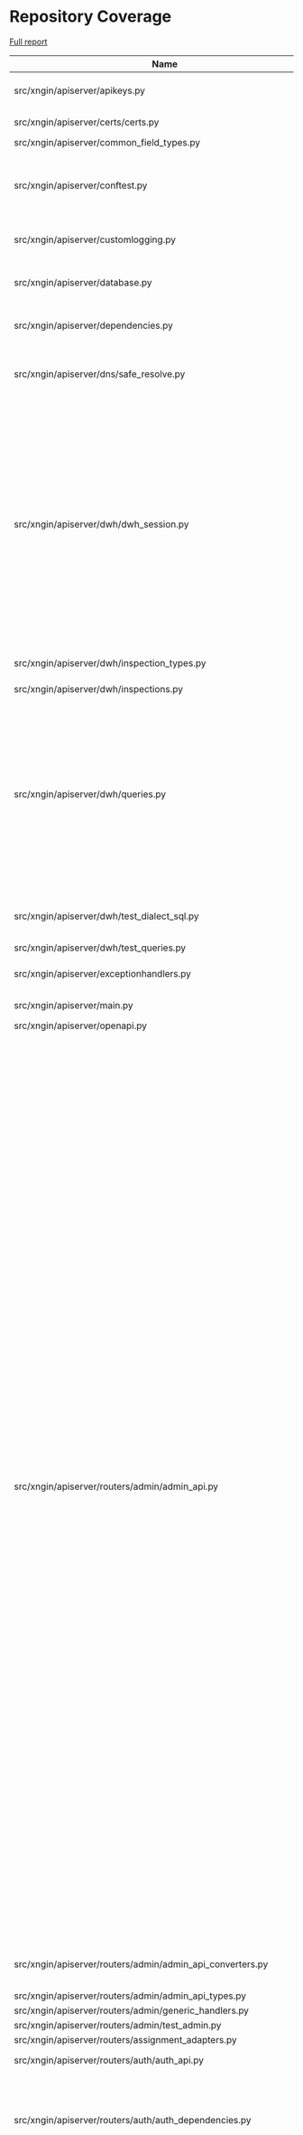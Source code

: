 # Repository Coverage

[Full report](https://htmlpreview.github.io/?https://github.com/agency-fund/evidential-be/blob/python-coverage-comment-action-data/htmlcov/index.html)

| Name                                                                 |    Stmts |     Miss |   Cover |   Missing |
|--------------------------------------------------------------------- | -------: | -------: | ------: | --------: |
| src/xngin/apiserver/apikeys.py                                       |       39 |        8 |     79% |35, 37-41, 70-73 |
| src/xngin/apiserver/certs/certs.py                                   |       16 |        9 |     44% |19-23, 37-44 |
| src/xngin/apiserver/common\_field\_types.py                          |       12 |        1 |     92% |        13 |
| src/xngin/apiserver/conftest.py                                      |      185 |        8 |     96% |73, 95-97, 107, 156, 158, 162 |
| src/xngin/apiserver/customlogging.py                                 |       54 |        5 |     91% |35-36, 41, 56-57 |
| src/xngin/apiserver/database.py                                      |       61 |       16 |     74% |28, 38, 55, 61, 68, 89-101 |
| src/xngin/apiserver/dependencies.py                                  |       27 |        9 |     67% |22, 49, 52-56, 61-63 |
| src/xngin/apiserver/dns/safe\_resolve.py                             |       44 |        9 |     80% |28-29, 33-34, 47, 69, 72, 77-78 |
| src/xngin/apiserver/dwh/dwh\_session.py                              |      179 |       77 |     57% |37, 43, 71-78, 81, 144, 150, 161-168, 175-232, 254-256, 271, 324-329, 332, 334-340, 358, 392-399, 407 |
| src/xngin/apiserver/dwh/inspection\_types.py                         |       61 |        5 |     92% |27, 45, 67, 78, 84 |
| src/xngin/apiserver/dwh/inspections.py                               |       28 |        1 |     96% |        63 |
| src/xngin/apiserver/dwh/queries.py                                   |      171 |       33 |     81% |117-157, 169, 176, 216, 246-248, 294, 315, 332-333, 342, 344, 347-348, 357-358 |
| src/xngin/apiserver/dwh/test\_dialect\_sql.py                        |       77 |        6 |     92% |591, 603, 606-609 |
| src/xngin/apiserver/dwh/test\_queries.py                             |      224 |        1 |     99% |       210 |
| src/xngin/apiserver/exceptionhandlers.py                             |       49 |        9 |     82% |31, 35, 43, 51-56, 70 |
| src/xngin/apiserver/main.py                                          |       33 |        6 |     82% | 20-38, 66 |
| src/xngin/apiserver/openapi.py                                       |       20 |        9 |     55% |     19-67 |
| src/xngin/apiserver/routers/admin/admin\_api.py                      |      496 |      236 |     52% |168, 231-234, 261-264, 289-292, 306-310, 323-325, 348, 370, 381, 396-409, 429-439, 471-486, 504-519, 554-566, 570-583, 603-619, 665-671, 688-696, 725-736, 761-771, 782-801, 812-813, 832-839, 845-851, 871-882, 899, 949-959, 975-1061, 1073, 1088-1109, 1134-1140, 1194-1199, 1252-1261, 1286-1315, 1368, 1395-1396, 1410-1411, 1422, 1436-1445, 1456-1462, 1479-1486, 1521-1541, 1580-1606, 1617-1621 |
| src/xngin/apiserver/routers/admin/admin\_api\_converters.py          |       41 |        6 |     85% |27, 71-72, 82, 108-109 |
| src/xngin/apiserver/routers/admin/admin\_api\_types.py               |      178 |        2 |     99% |    33, 35 |
| src/xngin/apiserver/routers/admin/generic\_handlers.py               |       24 |       14 |     42% |     42-60 |
| src/xngin/apiserver/routers/admin/test\_admin.py                     |      710 |        1 |     99% |       321 |
| src/xngin/apiserver/routers/assignment\_adapters.py                  |       44 |        1 |     98% |       149 |
| src/xngin/apiserver/routers/auth/auth\_api.py                        |       35 |       12 |     66% |29-32, 59-80 |
| src/xngin/apiserver/routers/auth/auth\_dependencies.py               |       96 |       47 |     51% |52, 65-71, 78-105, 123, 130-169, 200-202 |
| src/xngin/apiserver/routers/common\_api\_types.py                    |      352 |       50 |     86% |107, 133, 135, 272, 342-351, 369, 585-587, 624, 804-827, 834-840, 847-851, 1052, 1219, 1221-1223 |
| src/xngin/apiserver/routers/common\_enums.py                         |      167 |       55 |     67% |71, 73, 85, 87, 96-105, 110, 132-149, 160-164, 205, 243-256, 276-282, 310-314 |
| src/xngin/apiserver/routers/experiments/dependencies.py              |       18 |        3 |     83% |     49-55 |
| src/xngin/apiserver/routers/experiments/experiments\_api.py          |       87 |       37 |     57% |98, 107-120, 142, 155, 182, 193, 207, 238-245, 283-339, 357-367 |
| src/xngin/apiserver/routers/experiments/experiments\_common.py       |      316 |       99 |     69% |64, 69, 93, 107, 114, 137-148, 168, 186, 202-211, 235, 246, 319, 333, 356-374, 400-416, 512-531, 585-587, 638-659, 702, 706, 709-714, 736-737, 759-774, 777, 804-900 |
| src/xngin/apiserver/routers/experiments/test\_experiments\_common.py |      358 |        1 |     99% |       903 |
| src/xngin/apiserver/routers/healthchecks\_api.py                     |       16 |        2 |     88% |     26-27 |
| src/xngin/apiserver/routers/test\_common\_api\_types.py              |       41 |        1 |     98% |        74 |
| src/xngin/apiserver/settings.py                                      |      171 |       28 |     84% |99, 119, 126, 132, 177-178, 238, 243, 246-251, 301-305, 324, 346, 357, 359, 369, 372, 389, 411, 426 |
| src/xngin/apiserver/sqla/tables.py                                   |      245 |        7 |     97% |49, 126-128, 256, 290-291 |
| src/xngin/apiserver/storage/storage\_format\_converters.py           |      100 |       24 |     76% |58, 75, 89-90, 109, 162-202, 284, 318-371 |
| src/xngin/apiserver/testing/assertions.py                            |       14 |        5 |     64% | 14-17, 23 |
| src/xngin/apiserver/testing/xurl.py                                  |       29 |        1 |     97% |        37 |
| src/xngin/cli/main.py                                                |      336 |      197 |     41% |83-99, 115-146, 150-154, 164-166, 253, 256, 261, 273-274, 283, 291-309, 312-348, 350-353, 371-376, 381-382, 411-412, 425-433, 439-445, 451-454, 461-469, 494-499, 514-522, 535-543, 547-550, 590-666, 682-686, 697-698, 706-708, 712 |
| src/xngin/db\_extensions/custom\_functions.py                        |       39 |        3 |     92% |47, 66, 79 |
| src/xngin/db\_extensions/test\_custom\_functions.py                  |       48 |       12 |     75% |59-68, 73-82 |
| src/xngin/events/common.py                                           |        7 |        2 |     71% |    14, 21 |
| src/xngin/events/experiment\_created.py                              |       14 |        4 |     71% | 18, 21-25 |
| src/xngin/events/webhook\_sent.py                                    |       15 |        5 |     67% |     18-23 |
| src/xngin/stats/assignment.py                                        |       46 |        1 |     98% |       113 |
| src/xngin/stats/balance.py                                           |       62 |        3 |     95% |106, 134, 137 |
| src/xngin/stats/bandit\_sampling.py                                  |       73 |       62 |     15% |25-27, 48-54, 71-73, 95-110, 136-160, 179-209, 231-266 |
| src/xngin/stats/power.py                                             |       65 |        5 |     92% |45, 84, 141-151 |
| src/xngin/xsecrets/gcp\_kms\_provider.py                             |       71 |       26 |     63% |62-77, 84-85, 102-103, 106, 110-118, 122-129 |
| src/xngin/xsecrets/provider.py                                       |       19 |        1 |     95% |        46 |
| src/xngin/xsecrets/secretservice.py                                  |       61 |        4 |     93% |42-43, 101, 123 |
| src/xngin/xsecrets/test\_gcp\_kms\_provider.py                       |      103 |       26 |     75% |40-42, 170-175, 182-189, 195-199, 206, 213-224 |
| src/xngin/xsecrets/test\_nacl\_provider.py                           |       67 |        1 |     99% |        24 |
|                                                            **TOTAL** | **6958** | **1196** | **83%** |           |

52 files skipped due to complete coverage.


## Setup coverage badge

Below are examples of the badges you can use in your main branch `README` file.

### Direct image

[![Coverage badge](https://raw.githubusercontent.com/agency-fund/evidential-be/python-coverage-comment-action-data/badge.svg)](https://htmlpreview.github.io/?https://github.com/agency-fund/evidential-be/blob/python-coverage-comment-action-data/htmlcov/index.html)

This is the one to use if your repository is private or if you don't want to customize anything.

### [Shields.io](https://shields.io) Json Endpoint

[![Coverage badge](https://img.shields.io/endpoint?url=https://raw.githubusercontent.com/agency-fund/evidential-be/python-coverage-comment-action-data/endpoint.json)](https://htmlpreview.github.io/?https://github.com/agency-fund/evidential-be/blob/python-coverage-comment-action-data/htmlcov/index.html)

Using this one will allow you to [customize](https://shields.io/endpoint) the look of your badge.
It won't work with private repositories. It won't be refreshed more than once per five minutes.

### [Shields.io](https://shields.io) Dynamic Badge

[![Coverage badge](https://img.shields.io/badge/dynamic/json?color=brightgreen&label=coverage&query=%24.message&url=https%3A%2F%2Fraw.githubusercontent.com%2Fagency-fund%2Fevidential-be%2Fpython-coverage-comment-action-data%2Fendpoint.json)](https://htmlpreview.github.io/?https://github.com/agency-fund/evidential-be/blob/python-coverage-comment-action-data/htmlcov/index.html)

This one will always be the same color. It won't work for private repos. I'm not even sure why we included it.

## What is that?

This branch is part of the
[python-coverage-comment-action](https://github.com/marketplace/actions/python-coverage-comment)
GitHub Action. All the files in this branch are automatically generated and may be
overwritten at any moment.